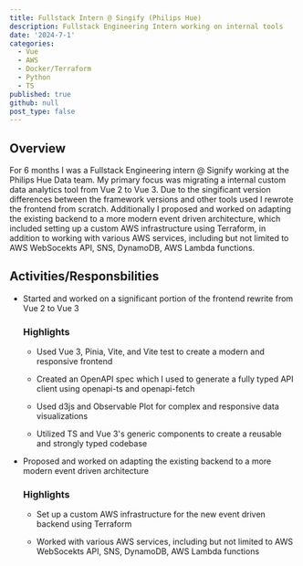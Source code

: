 ```yaml
---
title: Fullstack Intern @ Singify (Philips Hue)
description: Fullstack Engineering Intern working on internal tools 
date: '2024-7-1'
categories:
  - Vue
  - AWS
  - Docker/Terraform
  - Python
  - TS
published: true
github: null
post_type: false
---
```


## Overview

For 6 months I was a Fullstack Engineering intern @ Signify working at the Philips Hue Data team. My primary focus was migrating a internal custom data analytics tool from Vue 2 to Vue 3. Due to the singificant version differences between the framework versions and other tools used I rewrote the frontend from scratch. Additionally I proposed and worked on adapting the existing backend to a more modern event driven architecture, which included setting up a custom AWS infrastructure using Terraform, in addition to working with various AWS services, including but not limited to AWS WebSocekts API, SNS, DynamoDB, AWS Lambda functions.

## Activities/Responsbilities

- Started and worked on a significant portion of the frontend rewrite from Vue 2 to Vue 3 

    ### Highlights

    - Used Vue 3, Pinia, Vite, and Vite test to create a modern and responsive frontend

    - Created an OpenAPI spec which I used to generate a fully typed API client using openapi-ts and openapi-fetch

    - Used d3js and Observable Plot for complex and responsive data visualizations

    - Utilized TS and Vue 3's generic components to create a reusable and strongly typed codebase
    

- Proposed and worked on adapting the existing backend to a more modern event driven architecture

    ### Highlights 

    - Set up a custom AWS infrastructure for the new event driven backend using Terraform 

    - Worked with various AWS services, including but not limited to AWS WebSocekts API, SNS, DynamoDB, AWS Lambda functions


